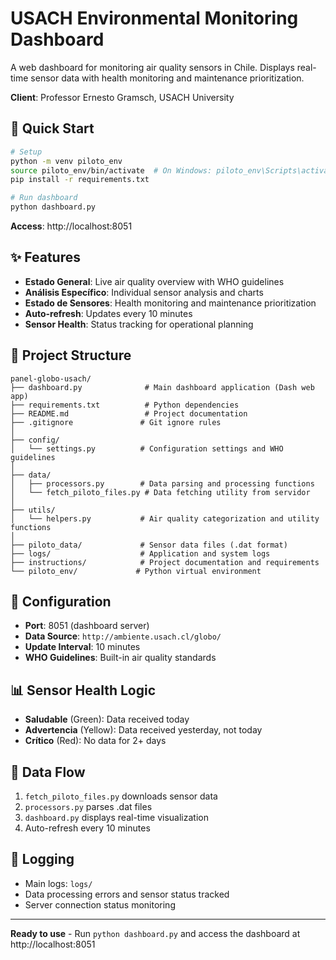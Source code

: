 # USACH Environmental Monitoring Dashboard

A web dashboard for monitoring air quality sensors in Chile. Displays real-time sensor data with health monitoring and maintenance prioritization.

**Client**: Professor Ernesto Gramsch, USACH University

## 🚀 Quick Start

```bash
# Setup
python -m venv piloto_env
source piloto_env/bin/activate  # On Windows: piloto_env\Scripts\activate
pip install -r requirements.txt

# Run dashboard
python dashboard.py
```

**Access**: http://localhost:8051

## ✨ Features

- **Estado General**: Live air quality overview with WHO guidelines
- **Análisis Específico**: Individual sensor analysis and charts  
- **Estado de Sensores**: Health monitoring and maintenance prioritization
- **Auto-refresh**: Updates every 10 minutes
- **Sensor Health**: Status tracking for operational planning

## 📁 Project Structure

```
panel-globo-usach/
├── dashboard.py              # Main dashboard application (Dash web app)
├── requirements.txt          # Python dependencies
├── README.md                 # Project documentation
├── .gitignore               # Git ignore rules
│
├── config/
│   └── settings.py          # Configuration settings and WHO guidelines
│
├── data/
│   ├── processors.py        # Data parsing and processing functions
│   └── fetch_piloto_files.py # Data fetching utility from servidor
│
├── utils/
│   └── helpers.py           # Air quality categorization and utility functions
│
├── piloto_data/             # Sensor data files (.dat format)
├── logs/                    # Application and system logs
├── instructions/            # Project documentation and requirements
└── piloto_env/             # Python virtual environment
```

## 🔧 Configuration

- **Port**: 8051 (dashboard server)
- **Data Source**: `http://ambiente.usach.cl/globo/`
- **Update Interval**: 10 minutes
- **WHO Guidelines**: Built-in air quality standards

## 📊 Sensor Health Logic

- **Saludable** (Green): Data received today
- **Advertencia** (Yellow): Data received yesterday, not today  
- **Crítico** (Red): No data for 2+ days

## 🔄 Data Flow

1. `fetch_piloto_files.py` downloads sensor data
2. `processors.py` parses .dat files 
3. `dashboard.py` displays real-time visualization
4. Auto-refresh every 10 minutes

## 📝 Logging

- Main logs: `logs/`
- Data processing errors and sensor status tracked
- Server connection status monitoring

---

**Ready to use** - Run `python dashboard.py` and access the dashboard at http://localhost:8051 